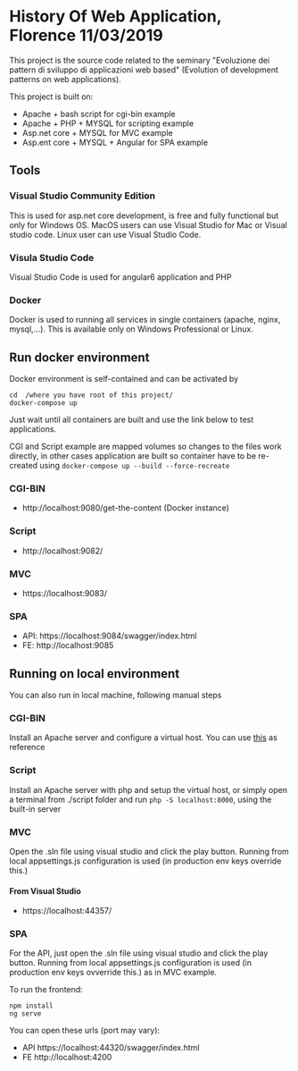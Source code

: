 # History Of Web Application, Florence 11/03/2019

This project is the source code related to the seminary "Evoluzione dei pattern di sviluppo di applicazioni web based" (Evolution of development patterns on web applications).

This project is built on:

- Apache + bash script for cgi-bin example
- Apache + PHP + MYSQL for scripting example
- Asp.net core + MYSQL for MVC example
- Asp.ent core + MYSQL + Angular for SPA example

## Tools

### Visual Studio Community Edition
This is used for asp.net core development, is free and fully functional but only for Windows OS. MacOS users can use Visual Studio for Mac or Visual studio code. Linux user can use Visual Studio Code.

### Visula Studio Code
Visual Studio Code is used for angular6 application and PHP

### Docker
Docker is used to running all services in single containers (apache, nginx, mysql,...). This is available only on Windows Professional or Linux.


## Run docker environment
Docker environment is self-contained and can be activated by
```
cd  /where you have root of this project/
docker-compose up

```
Just wait until all containers are built and use the link below to test applications.

CGI and Script example are mapped volumes so changes to the files work directly, in other cases application are built so container have to be re-created using `docker-compose up --build --force-recreate`

### CGI-BIN
- http://localhost:9080/get-the-content (Docker instance)

### Script
- http://localhost:9082/
  
### MVC
- https://localhost:9083/
  
### SPA
- API: https://localhost:9084/swagger/index.html
- FE:  http://localhost:9085


## Running on local environment
You can also run in local machine, following manual steps

### CGI-BIN
Install an Apache server and configure a virtual host. You can use [this](https://github.com/hypoport/httpd-cgi/blob/master/httpd.conf) as reference

### Script
Install an Apache server with php and setup the virtual host, or simply open a terminal from ./script folder and run `php -S localhost:8000`, using the built-in server

### MVC
Open the .sln file using visual studio and click the play button. Running from local appsettings.js configuration is used (in production env keys override this.)


#### From Visual Studio
- https://localhost:44357/
  
### SPA
For the API, just open the .sln file using visual studio and click the play button. Running from local appsettings.js configuration is used (in production env keys ovverride this.) as in MVC example.

To run the frontend:
```
npm install
ng serve
```

You can open these urls (port may vary):

- API https://localhost:44320/swagger/index.html
- FE  http://localhost:4200
